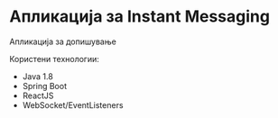 # Апликација за Instant Messaging

Апликација за допишување

Користени технологии:
* Java 1.8
* Spring Boot
* ReactJS
* WebSocket/EventListeners
